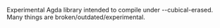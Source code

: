 Experimental Agda library intended to compile under --cubical-erased. Many things are broken/outdated/experimental.
